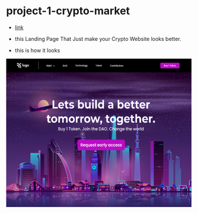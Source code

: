 # project-1-crypto-market

* [link](https://cryptomarketd.netlify.app)

* this Landing Page That Just make your Crypto Website looks better.

* this is how it looks

<img src="output.png"  width="500" height="400">
